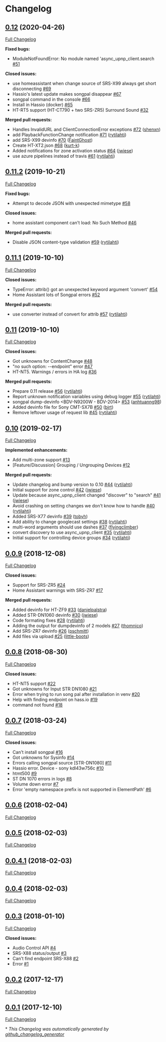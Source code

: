 # Changelog

## [0.12](https://github.com/rytilahti/python-songpal/tree/0.12) (2020-04-26)

[Full Changelog](https://github.com/rytilahti/python-songpal/compare/0.11.2...0.12)

**Fixed bugs:**

- ModuleNotFoundError: No module named 'async\_upnp\_client.search [\#51](https://github.com/rytilahti/python-songpal/issues/51)

**Closed issues:**

- use homeassistant when change source of SRS-X99 always get short disconnecting [\#69](https://github.com/rytilahti/python-songpal/issues/69)
- Hassio's latest update makes songpal disappear [\#67](https://github.com/rytilahti/python-songpal/issues/67)
- songpal command in the console [\#66](https://github.com/rytilahti/python-songpal/issues/66)
- Install in Hassio \(docker\) [\#65](https://github.com/rytilahti/python-songpal/issues/65)
- HT-RT5 support \(HT-CT790 + two SRS-ZR5\) Surround Sound [\#32](https://github.com/rytilahti/python-songpal/issues/32)

**Merged pull requests:**

- Handles InvalidURL and ClientConnectionError exceptions [\#72](https://github.com/rytilahti/python-songpal/pull/72) ([shenxn](https://github.com/shenxn))
- add PlaybackFunctionChange notification [\#71](https://github.com/rytilahti/python-songpal/pull/71) ([rytilahti](https://github.com/rytilahti))
- add SRS-X99 devinfo [\#70](https://github.com/rytilahti/python-songpal/pull/70) ([FaintGhost](https://github.com/FaintGhost))
- Create HT-XT2.json [\#68](https://github.com/rytilahti/python-songpal/pull/68) ([kurt-k](https://github.com/kurt-k))
- Added notifications for zone activation status [\#64](https://github.com/rytilahti/python-songpal/pull/64) ([jwiese](https://github.com/jwiese))
- use azure pipelines instead of travis [\#61](https://github.com/rytilahti/python-songpal/pull/61) ([rytilahti](https://github.com/rytilahti))

## [0.11.2](https://github.com/rytilahti/python-songpal/tree/0.11.2) (2019-10-21)

[Full Changelog](https://github.com/rytilahti/python-songpal/compare/0.11.1...0.11.2)

**Fixed bugs:**

- Attempt to decode JSON with unexpected mimetype [\#58](https://github.com/rytilahti/python-songpal/issues/58)

**Closed issues:**

- home assistant component can't load: No Such Method [\#46](https://github.com/rytilahti/python-songpal/issues/46)

**Merged pull requests:**

- Disable JSON content-type validation [\#59](https://github.com/rytilahti/python-songpal/pull/59) ([rytilahti](https://github.com/rytilahti))

## [0.11.1](https://github.com/rytilahti/python-songpal/tree/0.11.1) (2019-10-10)

[Full Changelog](https://github.com/rytilahti/python-songpal/compare/0.11...0.11.1)

**Closed issues:**

- TypeError: attrib\(\) got an unexpected keyword argument 'convert' [\#54](https://github.com/rytilahti/python-songpal/issues/54)
- Home Assistant lots of Songpal errors [\#52](https://github.com/rytilahti/python-songpal/issues/52)

**Merged pull requests:**

- use converter instead of convert for attrib [\#57](https://github.com/rytilahti/python-songpal/pull/57) ([rytilahti](https://github.com/rytilahti))

## [0.11](https://github.com/rytilahti/python-songpal/tree/0.11) (2019-10-10)

[Full Changelog](https://github.com/rytilahti/python-songpal/compare/0.10...0.11)

**Closed issues:**

- Got unknowns for ContentChange [\#48](https://github.com/rytilahti/python-songpal/issues/48)
- "no such option: --endpoint" error [\#47](https://github.com/rytilahti/python-songpal/issues/47)
- HT-NT5. Warnings / errors in HA log [\#36](https://github.com/rytilahti/python-songpal/issues/36)

**Merged pull requests:**

- Prepare 0.11 release [\#56](https://github.com/rytilahti/python-songpal/pull/56) ([rytilahti](https://github.com/rytilahti))
- Report unknown notification variables using debug logger [\#55](https://github.com/rytilahti/python-songpal/pull/55) ([rytilahti](https://github.com/rytilahti))
- songpal dump-devinfo \<BDV-N9200W - BDV-2014\> [\#53](https://github.com/rytilahti/python-songpal/pull/53) ([anhtuanng98](https://github.com/anhtuanng98))
- Added devinfo file for Sony CMT-SX7B [\#50](https://github.com/rytilahti/python-songpal/pull/50) ([birt](https://github.com/birt))
- Remove leftover usage of request lib [\#45](https://github.com/rytilahti/python-songpal/pull/45) ([rytilahti](https://github.com/rytilahti))

## [0.10](https://github.com/rytilahti/python-songpal/tree/0.10) (2019-02-17)

[Full Changelog](https://github.com/rytilahti/python-songpal/compare/0.0.9...0.10)

**Implemented enhancements:**

- Add multi-zone support [\#13](https://github.com/rytilahti/python-songpal/issues/13)
- \[Feature/Discussion\] Grouping / Ungrouping Devices  [\#12](https://github.com/rytilahti/python-songpal/issues/12)

**Merged pull requests:**

- Update changelog and bump version to 0.10 [\#44](https://github.com/rytilahti/python-songpal/pull/44) ([rytilahti](https://github.com/rytilahti))
- Initial support for zone control [\#42](https://github.com/rytilahti/python-songpal/pull/42) ([jwiese](https://github.com/jwiese))
- Update because async\_upnp\_client changed "discover" to "search" [\#41](https://github.com/rytilahti/python-songpal/pull/41) ([jwiese](https://github.com/jwiese))
- Avoid crashing on setting changes we don't know how to handle [\#40](https://github.com/rytilahti/python-songpal/pull/40) ([rytilahti](https://github.com/rytilahti))
- Added SRS-X77 devinfo [\#39](https://github.com/rytilahti/python-songpal/pull/39) ([tobyh](https://github.com/tobyh))
- Add ability to change googlecast settings [\#38](https://github.com/rytilahti/python-songpal/pull/38) ([rytilahti](https://github.com/rytilahti))
- multi-word arguments should use dashes [\#37](https://github.com/rytilahti/python-songpal/pull/37) ([flyingclimber](https://github.com/flyingclimber))
- convert discovery to use async\_upnp\_client [\#35](https://github.com/rytilahti/python-songpal/pull/35) ([rytilahti](https://github.com/rytilahti))
- Initial support for controlling device groups [\#34](https://github.com/rytilahti/python-songpal/pull/34) ([rytilahti](https://github.com/rytilahti))

## [0.0.9](https://github.com/rytilahti/python-songpal/tree/0.0.9) (2018-12-08)

[Full Changelog](https://github.com/rytilahti/python-songpal/compare/0.0.8...0.0.9)

**Closed issues:**

- Support for SRS-ZR5 [\#24](https://github.com/rytilahti/python-songpal/issues/24)
- Home Assistant warnings with SRS-ZR7 [\#17](https://github.com/rytilahti/python-songpal/issues/17)

**Merged pull requests:**

- Added devinfo for HT-ZF9 [\#33](https://github.com/rytilahti/python-songpal/pull/33) ([danielpalstra](https://github.com/danielpalstra))
- Added STR-DN1060 devinfo [\#30](https://github.com/rytilahti/python-songpal/pull/30) ([jwiese](https://github.com/jwiese))
- Code formating fixes [\#28](https://github.com/rytilahti/python-songpal/pull/28) ([rytilahti](https://github.com/rytilahti))
- Adding the output for dumpdevinfo of 2 models [\#27](https://github.com/rytilahti/python-songpal/pull/27) ([thomnico](https://github.com/thomnico))
- Add SRS-ZR7 devinfo [\#26](https://github.com/rytilahti/python-songpal/pull/26) ([pschmitt](https://github.com/pschmitt))
- Add files via upload [\#25](https://github.com/rytilahti/python-songpal/pull/25) ([little-boots](https://github.com/little-boots))

## [0.0.8](https://github.com/rytilahti/python-songpal/tree/0.0.8) (2018-08-30)

[Full Changelog](https://github.com/rytilahti/python-songpal/compare/0.0.7...0.0.8)

**Closed issues:**

- HT-NT5 support [\#22](https://github.com/rytilahti/python-songpal/issues/22)
- Got unknowns for Input STR DN1080 [\#21](https://github.com/rytilahti/python-songpal/issues/21)
- Error when trying to run song pal after installation in venv [\#20](https://github.com/rytilahti/python-songpal/issues/20)
- Help with finding endpoint on hass.io [\#19](https://github.com/rytilahti/python-songpal/issues/19)
- command not found [\#18](https://github.com/rytilahti/python-songpal/issues/18)

## [0.0.7](https://github.com/rytilahti/python-songpal/tree/0.0.7) (2018-03-24)

[Full Changelog](https://github.com/rytilahti/python-songpal/compare/0.0.6...0.0.7)

**Closed issues:**

- Can't install songpal [\#16](https://github.com/rytilahti/python-songpal/issues/16)
- Got unknowns for Sysinfo [\#14](https://github.com/rytilahti/python-songpal/issues/14)
- Errors calling songpal source \[STR-DN1080\] [\#11](https://github.com/rytilahti/python-songpal/issues/11)
- Hassio error. Device - sony kdl43w756c [\#10](https://github.com/rytilahti/python-songpal/issues/10)
- htmt500 [\#9](https://github.com/rytilahti/python-songpal/issues/9)
- ST DN 1070 errors in logs [\#8](https://github.com/rytilahti/python-songpal/issues/8)
- Volume down error [\#7](https://github.com/rytilahti/python-songpal/issues/7)
- Error 'empty namespace prefix is not supported in ElementPath'  [\#6](https://github.com/rytilahti/python-songpal/issues/6)

## [0.0.6](https://github.com/rytilahti/python-songpal/tree/0.0.6) (2018-02-04)

[Full Changelog](https://github.com/rytilahti/python-songpal/compare/0.0.5...0.0.6)

## [0.0.5](https://github.com/rytilahti/python-songpal/tree/0.0.5) (2018-02-03)

[Full Changelog](https://github.com/rytilahti/python-songpal/compare/0.0.4.1...0.0.5)

## [0.0.4.1](https://github.com/rytilahti/python-songpal/tree/0.0.4.1) (2018-02-03)

[Full Changelog](https://github.com/rytilahti/python-songpal/compare/0.0.4...0.0.4.1)

## [0.0.4](https://github.com/rytilahti/python-songpal/tree/0.0.4) (2018-02-03)

[Full Changelog](https://github.com/rytilahti/python-songpal/compare/0.0.3...0.0.4)

## [0.0.3](https://github.com/rytilahti/python-songpal/tree/0.0.3) (2018-01-10)

[Full Changelog](https://github.com/rytilahti/python-songpal/compare/0.0.2...0.0.3)

**Closed issues:**

- Audio Control API [\#4](https://github.com/rytilahti/python-songpal/issues/4)
- SRS-X88 status/output [\#3](https://github.com/rytilahti/python-songpal/issues/3)
- Can't find endpoint SRS-X88 [\#2](https://github.com/rytilahti/python-songpal/issues/2)
- Error [\#1](https://github.com/rytilahti/python-songpal/issues/1)

## [0.0.2](https://github.com/rytilahti/python-songpal/tree/0.0.2) (2017-12-17)

[Full Changelog](https://github.com/rytilahti/python-songpal/compare/0.0.1...0.0.2)

## [0.0.1](https://github.com/rytilahti/python-songpal/tree/0.0.1) (2017-12-10)

[Full Changelog](https://github.com/rytilahti/python-songpal/compare/135450b001321e413163a4b3803b8746804aea59...0.0.1)



\* *This Changelog was automatically generated by [github_changelog_generator](https://github.com/github-changelog-generator/github-changelog-generator)*
